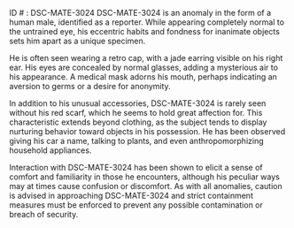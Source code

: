 ID # : DSC-MATE-3024
DSC-MATE-3024 is an anomaly in the form of a human male, identified as a reporter. While appearing completely normal to the untrained eye, his eccentric habits and fondness for inanimate objects sets him apart as a unique specimen.

He is often seen wearing a retro cap, with a jade earring visible on his right ear. His eyes are concealed by normal glasses, adding a mysterious air to his appearance. A medical mask adorns his mouth, perhaps indicating an aversion to germs or a desire for anonymity.

In addition to his unusual accessories, DSC-MATE-3024 is rarely seen without his red scarf, which he seems to hold great affection for. This characteristic extends beyond clothing, as the subject tends to display nurturing behavior toward objects in his possession. He has been observed giving his car a name, talking to plants, and even anthropomorphizing household appliances.

Interaction with DSC-MATE-3024 has been shown to elicit a sense of comfort and familiarity in those he encounters, although his peculiar ways may at times cause confusion or discomfort. As with all anomalies, caution is advised in approaching DSC-MATE-3024 and strict containment measures must be enforced to prevent any possible contamination or breach of security.